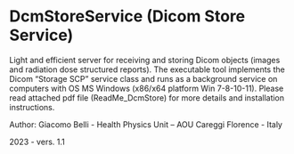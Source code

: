# DcmStoreService  (Dicom Store Service)

Light and efficient server for receiving and storing Dicom objects (images and radiation dose structured reports).
The executable tool implements the Dicom “Storage SCP” service class and runs as a background service on computers with OS MS Windows (x86/x64 platform Win 7-8-10-11).
Please read attached pdf file (ReadMe_DcmStore) for more details and installation instructions.

Author: Giacomo Belli -
Health Physics Unit – AOU Careggi
Florence - Italy

2023 - vers. 1.1
